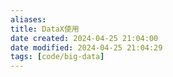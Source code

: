 ```yaml
---
aliases: 
title: DataX使用
date created: 2024-04-25 21:04:00
date modified: 2024-04-25 21:04:29
tags: [code/big-data]
---
```

